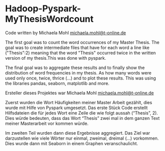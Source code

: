 # Hadoop-Pyspark-MyThesisWordcount


Code written by Michaela Mohl michaela.mohl@t-online.de

The first goal was to count the word occurrences of my Master Thesis. The goal was to create intermediate files that have for each word a line like ("Thesis":2) meaning that the word "Thesis" occurred twice in the written version of my thesis.This was done with pyspark.

The final goal was to aggregate these results and to finally show the distribution of word frequencies in my thesis. As how many words were used only once, twice, thrice (...) and to plot these results. This was using the libraries pandas, seaborn, matplotlib and more.

Ersteller dieses Projektes war Michaela Mohl michaela.mohl@t-online.de

Zuerst wurden die Wort Häufigkeiten meiner Master Arbeit gezählt, dies wurde mit Hilfe von Pyspark umgesetzt. Das erste Stück Code erstellt Hilfsdateien die für jedes Wort eine Zeile die wie folgt aussah (“Thesis”, 2). Dies würde bedeuten, dass das Wort “Thesis” zwei mal in dem ganzen Text meiner Masterarbeit vor kommen würde.

Im zweiten Teil wurden dann diese Ergebnisse aggregiert. Das Ziel war darzustellen wie viele Wörter nur einmal, zweimal, dreimal (…) vorkommen. Dies wurde dann mit Seaborn in einem Graphen veranschaulicht.
